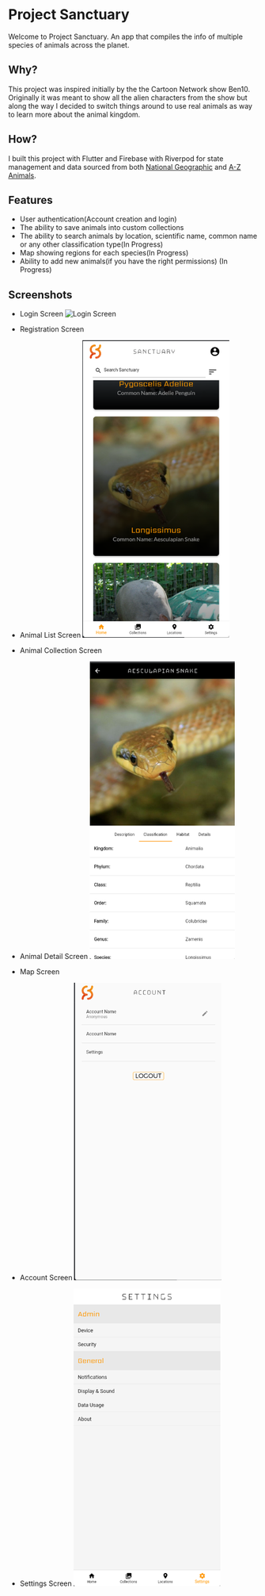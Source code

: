 # Project Sanctuary

Welcome to Project Sanctuary. An app that compiles the info of multiple species of animals across the planet.

## Why?

This project was inspired initially by the the Cartoon Network show Ben10. Originally it was meant to show all the alien characters from the
show but along the way I decided to switch things around to use real animals as way to learn more about the animal kingdom.

## How?

I built this project with Flutter and Firebase with Riverpod for state management and data sourced from both [National Geographic](https://www.nationalgeographic.com/) 
and [A-Z Animals](https://a-z-animals.com/).

## Features

- User authentication(Account creation and login)
- The ability to save animals into custom collections
- The ability to search animals by location, scientific name, common name or any other classification type(In Progress)
- Map showing regions for each species(In Progress)
- Ability to add new animals(if you have the right permissions) (In Progress)

## Screenshots

- Login Screen
![Login Screen]()
- Registration Screen

- Animal List Screen
  <img src="https://github.com/cgoodridge/animal-database-flutter/blob/riverpod-migration/doc-images/animal_list.png" alt="Animal List" height="600"/>
- Animal Collection Screen

- Animal Detail Screen
  <img src="https://github.com/cgoodridge/animal-database-flutter/blob/riverpod-migration/doc-images/animal_detail.png" alt="Animal Detail Page" height="600"/>
- Map Screen

- Account Screen
  <img src="https://github.com/cgoodridge/animal-database-flutter/blob/riverpod-migration/doc-images/account_screen.png" alt="Account Screen" height="600"/>
- Settings Screen
  <img src="https://github.com/cgoodridge/animal-database-flutter/blob/riverpod-migration/doc-images/settings_screen.png" alt="Settings Screen" height="600"/>


